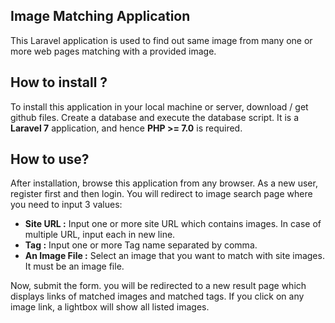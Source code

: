 ## Image Matching Application

This Laravel  application is used to find out same image from many one or more web pages matching with a provided image.



## How to install ?

To install  this application in your local machine or server, download / get github files. Create a database and execute the database script. It is a **Laravel 7** application, and hence **PHP >= 7.0** is required.



## How to use?

After installation, browse this application from any browser. As a new user, register first and then login. You will redirect to image search page where you need  to input 3 values:

- **Site URL :** Input one or more site URL which contains images. In case of multiple URL, input each in new line.
- **Tag :** Input one or more Tag name separated by comma.
- **An Image File :** Select an image that you want to match with site images. It must be an image file.

Now, submit the form. you will be redirected to a new result page which displays links  of matched images and matched tags. If you click on any image link, a lightbox will show all listed images.
